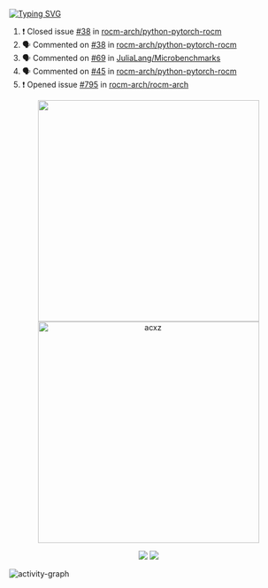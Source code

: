 [![Typing SVG](https://readme-typing-svg.herokuapp.com?size=16&color=AFFFA3&multiline=true&height=75&lines=contributing+to+robotics%2Faerospace%2Fml%2Fgpu+software;packaging+it+for+archlinux;ricer)](https://git.io/typing-svg)

<!--START_SECTION:activity-->
1. ❗️ Closed issue [#38](https://github.com/rocm-arch/python-pytorch-rocm/issues/38) in [rocm-arch/python-pytorch-rocm](https://github.com/rocm-arch/python-pytorch-rocm)
2. 🗣 Commented on [#38](https://github.com/rocm-arch/python-pytorch-rocm/issues/38) in [rocm-arch/python-pytorch-rocm](https://github.com/rocm-arch/python-pytorch-rocm)
3. 🗣 Commented on [#69](https://github.com/JuliaLang/Microbenchmarks/issues/69) in [JuliaLang/Microbenchmarks](https://github.com/JuliaLang/Microbenchmarks)
4. 🗣 Commented on [#45](https://github.com/rocm-arch/python-pytorch-rocm/issues/45) in [rocm-arch/python-pytorch-rocm](https://github.com/rocm-arch/python-pytorch-rocm)
5. ❗️ Opened issue [#795](https://github.com/rocm-arch/rocm-arch/issues/795) in [rocm-arch/rocm-arch](https://github.com/rocm-arch/rocm-arch)
<!--END_SECTION:activity-->

<p align="center">
  <img width="400em" src=https://github-readme-stats.vercel.app/api?username=acxz&include_all_commits=true&show_icons=true />
  <img width="400em" src="https://github-readme-streak-stats.herokuapp.com/?user=acxz&" alt="acxz" />
</p>

<p align="center">
  <img src=https://github-readme-stats.vercel.app/api/top-langs/?username=acxz&layout=compact />
  <img src=https://github-profile-trophy.vercel.app/?username=acxz&row=2&column=4 />
</p>

![activity-graph](https://activity-graph.herokuapp.com/graph?username=acxz&theme=aqua)
